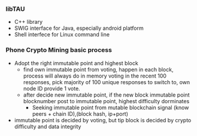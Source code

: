### libTAU
* C++ library
* SWIG interface for Java, especially android platform
* Shell interfece for Linux command line

### Phone Crypto Mining basic process
* Adopt the right immutable point and highest block
    * find own immutable point from voting, happen in each block, process will always do in memory voting in the recent 100 responses, pick majority of 100 unique responses to switch to, own node ID provide 1 vote.
    * after decide new immutable point, if the new block immutable point blocknumber post to immutable point, highest difficulty dorminates
         * Seeking immutable point from mutable blockchain signal (know peers + chain ID),(block hash, ip+port)
* immutable point is decided by voting, but tip block is decided by crypto difficulty and data integrity
